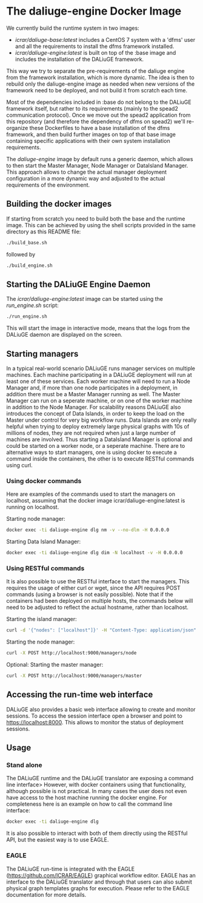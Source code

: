 # The daliuge-engine Docker Image

We currently build the runtime system in two images:

* *icrar/daliuge-base:latest* includes a CentOS 7 system with a 'dfms' user and all the requirements to install the dfms framework installed.
* *icrar/daliuge-engine:latest* is built on top of the :base image and includes the installation of the DALiuGE framework.

This way we try to separate the pre-requirements of the daliuge engine from the framework installation, which is more dynamic. The idea is then to rebuild only the daliuge-engine image as needed when new versions of the framework need to be deployed, and not build it from scratch each time.

Most of the dependencies included in :base do not belong to the DALiuGE framework itself, but rather to its requirements (mainly to the spead2 communication protocol). Once we move out the spead2 application from this repository (and therefore the dependency of dfms on spead2) we'll re-organize these Dockerfiles to have a base installation of the dfms framework, and then build further images on top of that base image containing specific applications with their own system installation requirements.

The *daliuge-engine* image by default runs a generic daemon, which allows to then start the Master Manager, Node Manager or DataIsland Manager. This approach allows to change the actual manager deployment configuration in a more dynamic way and adjusted to the actual requirements of the environment.

## Building the docker images

If starting from scratch you need to build both the base and the runtime image. This can be achieved by using the shell scripts provided in the same directory as this README file:

```bash
./build_base.sh
````

followed by

```bash
./build_engine.sh
```

## Starting the DALiuGE Engine Daemon

The *icrar/daliuge-engine:latest* image can be started using the *run_engine.sh* script:

```bash
./run_engine.sh
```

This will start the image in interactive mode, means that the logs from the DALiuGE daemon are displayed on the screen.

## Starting managers

In a typical real-world scenario DALiuGE runs manager services on multiple machines. Each machine participating in a DALiuGE deployment will run at least one of these services. Each worker machine will need to run a Node Manager and, if more than one node participates in a deployment, in addition there must be a Master Manager running as well. The Master Manager can run on a seperate machine, or on one of the worker machine in addition to the Node Manager. For scalability reasons DALiuGE also introduces the concept of Data Islands, in order to keep the load on the Master under control for very big workflow runs. Data Islands are only really helpful when trying to deploy extremely large physical graphs with 10s of millions of nodes, they are not required when just a large number of machines are involved. Thus starting a DataIsland Manager is optional and could be started on a worker node, or a seperate machine. There are to alternative ways to start managers, one is using docker to execute a command inside the containers, the other is to execute RESTful commands using curl.

### Using docker commands

Here are examples of the commands used to start the managers on localhost, assuming that the docker image icrar/daliuge-engine:latest is running on localhost.

Starting node manager:

```bash
docker exec -ti daliuge-engine dlg nm -v --no-dlm -H 0.0.0.0
```

Starting Data Island Manager:

```bash
docker exec -ti daliuge-engine dlg dim -N localhost -v -H 0.0.0.0
```

### Using RESTful commands

It is also possible to use the RESTful interface to start the managers. This requires the usage of either curl or wget, since the API requires POST commands (using a browser is not easily possible). Note that if the containers had been deployed on multiple hosts, the commands below will need to be adjusted to reflect the actual hostname, rather than localhost.

Starting the island manager:

```bash
curl -d '{"nodes": ["localhost"]}' -H "Content-Type: application/json" -X POST http://localhost:9000/managers/dataisland
```

Starting the node manager:

```bash
curl -X POST http://localhost:9000/managers/node
```

Optional: Starting the master manager:

```bash
curl -X POST http://localhost:9000/managers/master
```

## Accessing the run-time web interface

DALiuGE also provides a basic web interface allowing to create and monitor sessions. To access the session interface open a browser and point to <https://localhost:8000>. This allows to monitor the status of deployment sessions.

## Usage

### Stand alone

The DALiuGE runtime and the DALiuGE translator are exposing a command line interface> However, with docker containers using that functionality, although possible is not practical. In many cases the user does not even have access to the host machine running the docker engine. For completeness here is an example on how to call the command line interface:

```bash
docker exec -ti daliuge-engine dlg
```

It is also possible to interact with both of them directly using the RESTful API, but the easiest way is to use EAGLE.

### EAGLE

The DALiuGE run-time is integrated with the EAGLE (<https://github.com/ICRAR/EAGLE>) graphical workflow editor. EAGLE has an interface to the DALiuGE translator and through that users can also submit physical graph templates graphs for execution. Please refer to the EAGLE documentation for more details.
